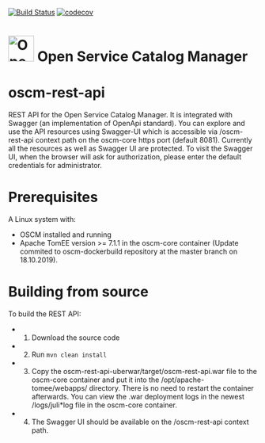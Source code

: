 [![Build Status](https://travis-ci.org/servicecatalog/oscm-rest-api.svg?branch=master)](https://travis-ci.org/servicecatalog/oscm-rest-api)
[![codecov](https://codecov.io/gh/servicecatalog/oscm-rest-api/branch/master/graph/badge.svg)](https://codecov.io/gh/servicecatalog/oscm-rest-api)

<p align="center"><h1><img height="52" src="https://avatars0.githubusercontent.com/u/14330878" alt="Open Service Catalog Manager"/>&nbsp;Open Service Catalog Manager</h1></p>

# oscm-rest-api
REST API for the Open Service Catalog Manager.
It is integrated with Swagger (an implementation of OpenApi standard). You can explore and use the API resources using Swagger-UI which is accessible via /oscm-rest-api context path on the oscm-core https port (default 8081).
Currently all the resources as well as Swagger UI are protected. To visit the Swagger UI, when the browser will ask for authorization, please enter the default credentials for administrator.

# Prerequisites
A Linux system with:

* OSCM installed and running
* Apache TomEE version >= 7.1.1 in the oscm-core container (Update commited to oscm-dockerbuild repository at the master branch on 18.10.2019).

# Building from source
To build the REST API:

* 1. Download the source code
* 2. Run `mvn clean install`
* 3. Copy the oscm-rest-api-uberwar/target/oscm-rest-api.war file to the oscm-core container and put it into the /opt/apache-tomee/webapps/ directory. There is no need to restart the container afterwards. You can view the .war deployment logs in the newest /logs/juli*log file in the oscm-core container.
* 4. The Swagger UI should be available on the /oscm-rest-api context path.
